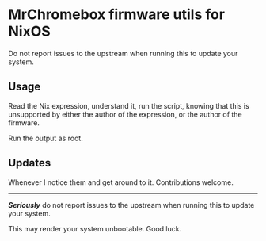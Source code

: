 MrChromebox firmware utils for NixOS
====================================

Do not report issues to the upstream when running this to update
your system.

## Usage

Read the Nix expression, understand it, run the script, knowing that
this is unsupported by either the author of the expression, or the
author of the firmware.

Run the output as root.

## Updates

Whenever I notice them and get around to it. Contributions welcome.

* * *

***Seriously*** do not report issues to the upstream when running
this to update your system.

This may render your system unbootable. Good luck.
